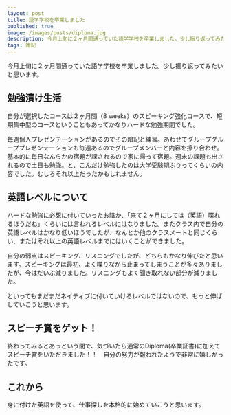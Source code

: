 ```yaml
---
layout: post
title: 語学学校を卒業しました
published: true
image: /images/posts/diploma.jpg
description: 今月上旬に２ヶ月間通っていた語学学校を卒業しました。少し振り返ってみたいと思います。
tags: 雑記
---
```


今月上旬に２ヶ月間通っていた語学学校を卒業しました。少し振り返ってみたいと思います。

勉強漬け生活
---
自分が選択したコースは２ヶ月間（8 weeks）のスピーキング強化コースで、短期集中型のコースということもあってかなりハードな勉強期間でした。

毎週個人プレゼンテーションがあるのでその暗記と練習。あわせてグループグループプレゼンテーションも毎週あるのでグループメンバーと内容を擦り合わせ。基本的に毎日なんらかの宿題が課されるので家に帰って宿題。週末の課題も出されるので土日も勉強。と、こんだけ勉強したのは大学受験期ぶりってくらいの内容でした。むしろそれ以上だったかもしれません。

英語レベルについて
----
ハードな勉強に必死に付いていったお陰か、「来て２ヶ月にしては（英語）喋れるほうだね」くらいには言われるレベルにはなりました。またクラス内で自分の英語レベルはかなり低いほうでしたが、なんとか他のクラスメートと同じくらい、またはそれ以上の英語レベルまでにはいくことができました。

自分の弱点はスピーキング、リスニングでしたが、どちらもかなり伸びたと思います。スピーキングは最初、よく喋りながら止まってしまうことが多々ありましたが、今はだいぶ減りました。リスニングもよく聞き取れない部分が減りました。

といってもまだまだネイティブに付いていけるレベルではないので、もっと伸ばしていこうと思います。

スピーチ賞をゲット！
----
終わってみるとあっという間で、気づいたら通常のDiploma(卒業証書)に加えてスピーチ賞をいただきました！！　自分の努力が報われたようで非常に嬉しかったです。

これから
----
身に付けた英語を使って、仕事探しを本格的に始めていこうと思います。
